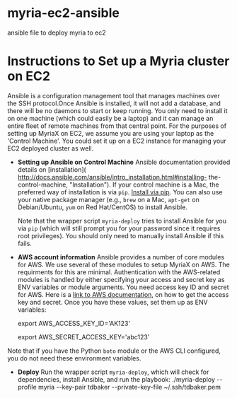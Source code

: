 # myria-ec2-ansible
ansible file to deploy myria to ec2
# Instructions to Set up a Myria cluster on EC2

 Ansible is a configuration management tool that manages machines over the SSH protocol.Once Ansible is installed, it will not add a database, and there will be no daemons to start or keep running. You only need to install it on one machine (which could easily be a laptop) and it can manage an entire fleet of remote machines from that central point.
For the purposes of setting up MyriaX on EC2, we assume you are using your laptop as the 'Control Machine'. You could set it up on a EC2 instance for managing your EC2 deployed cluster as well.

*  __Setting up Ansible on Control Machine__
   Ansible documentation provided details on [installation]( http://docs.ansible.com/ansible/intro_installation.html#installing-     the-control-machine, "Installation").
   If your control machine is a Mac, the preferred way of installation is via `pip`. [Install via pip]( http://docs.ansible.com/ansible/intro_installation.html#latest-releases-via-pip). You can also use your native package manager (e.g., `brew` on a Mac, `apt-get` on Debian/Ubuntu, `yum` on Red Hat/CentOS) to install Ansible.

   Note that the wrapper script `myria-deploy` tries to install Ansible for you via `pip` (which will still prompt you for your password since it requires root privileges). You should only need to manually install Ansible if this fails.

*  __AWS account information__
   Ansible provides a number of core modules for AWS. We use several of these modules to setup MyriaX on AWS. The requirments for this are minimal.
   Authentication with the AWS-related modules is handled by either specifying your access and secret key as ENV variables or module arguments. You need access key ID and secret for AWS. Here is a [link to AWS documentation](http://docs.aws.amazon.com/general/latest/gr/managing-aws-access-keys.html), on how to get the access key and secret. Once you have these values, set them up as ENV variables:

    export AWS_ACCESS_KEY_ID='AK123'

    export AWS_SECRET_ACCESS_KEY='abc123'

  Note that if you have the Python `boto` module or the AWS CLI configured, you do not need these environment variables.

*  __Deploy__
   Run the wrapper script `myria-deploy`, which will check for dependencies, install Ansible, and run the playbook:
     ./myria-deploy --profile myria --key-pair tdbaker --private-key-file ~/.ssh/tdbaker.pem
